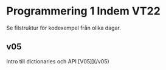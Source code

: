# Programmering 1 Indem VT22
Se filstruktur för kodexempel från olika dagar.

## v05
Intro till dictionaries och API [V05]](/v05)